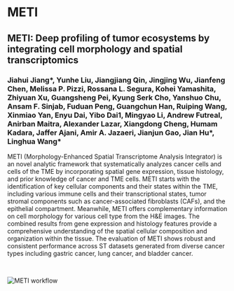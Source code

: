 # METI

## METI: Deep profiling of tumor ecosystems by integrating cell morphology and spatial transcriptomics

### Jiahui Jiang*, Yunhe Liu, Jiangjiang Qin, Jingjing Wu, Jianfeng Chen, Melissa P. Pizzi, Rossana L. Segura, Kohei Yamashita, Zhiyuan Xu, Guangsheng Pei, Kyung Serk Cho, Yanshuo Chu, Ansam F. Sinjab, Fuduan Peng, Guangchun Han, Ruiping Wang, Xinmiao Yan, Enyu Dai, Yibo Dai1, Mingyao Li, Andrew Futreal, Anirban Maitra, Alexander Lazar, Xiangdong Cheng, Humam Kadara, Jaffer Ajani, Amir A. Jazaeri, Jianjun Gao, Jian Hu*, Linghua Wang*

METI (Morphology-Enhanced Spatial Transcriptome Analysis Integrator) is an novel analytic framework that systematically analyzes cancer cells and cells of the TME by incorporating spatial gene expression, tissue histology, and prior knowledge of cancer and TME cells. METI starts with the identification of key cellular components and their states within the TME, including various immune cells and their transcriptional states, tumor stromal components such as cancer-associated fibroblasts (CAFs), and the epithelial compartment. Meanwhile, METI offers complementary information on cell morphology for various cell type from the H&E images. The combined results from gene expression and histology features provide a comprehensive understanding of the spatial cellular composition and organization within the tissue. The evaluation of METI shows robust and consistent performance across ST datasets generated from diverse cancer types including gastric cancer, lung cancer, and bladder cancer.

<br>

![METI workflow](doc/METI_workflow.png)

<br>



